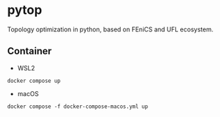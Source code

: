 # pytop
Topology optimization in python, based on FEniCS and UFL ecosystem.

## Container
* WSL2
```
docker compose up
```
* macOS
```
docker compose -f docker-compose-macos.yml up
```